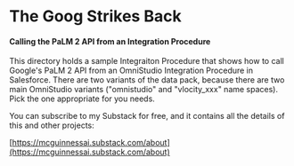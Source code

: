 # The Goog Strikes Back

#### Calling the PaLM 2 API from an Integration Procedure



This directory holds a sample Integraiton Procedure that shows how to call Google's PaLM 2 API from an OmniStudio Integration Procedure in Salesforce.  There are two variants of the data pack, because there are two main OmniStudio variants ("omnistudio" and "vlocity_xxx" name spaces).  Pick the one appropriate for you needs.

You can subscribe to my Substack for free, and it contains all the details of this and other projects:

[https://mcguinnessai.substack.com/about](https://mcguinnessai.substack.com/about)
